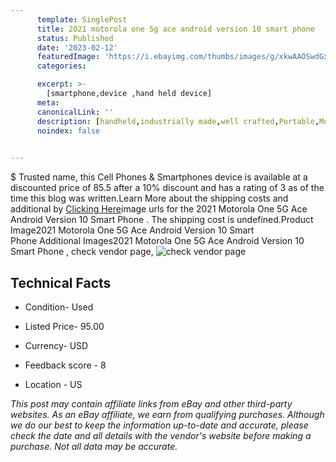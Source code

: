 ```yaml
---
      template: SinglePost
      title: 2021 motorola one 5g ace android version 10 smart phone 
      status: Published
      date: '2023-02-12'
      featuredImage: 'https://i.ebayimg.com/thumbs/images/g/xkwAAOSwdGxjpRty/s-l225.jpg'
      categories: 

      excerpt: >-
        [smartphone,device ,hand held device]
      meta:
      canonicalLink: ''
      description: [handheld,industrially made,well crafted,Portable,Mobile,Compact,Convenient,Lightweight,Maneuverable,Man-portable,Miniature,Carriable,Hand-held,Light,Holdable,Transportable,Mobile device,Pocket-sized,On-the-go,Wireless,Cordless,Compact size,Convenient size, smartphone,device ,hand held device]
      noindex: false

        
---
```

$
    Trusted name, this Cell Phones & Smartphones device is available at a discounted price of 85.5 after a 10% discount and has a rating of 3 as of the time this blog was written.Learn More about the shipping costs and additional by [Clicking Here](https://www.ebay.com/itm/185745410518?hash=item2b3f4a09d6%3Ag%3AxkwAAOSwdGxjpRty&mkevt=1&mkcid=1&mkrid=711-53200-19255-0&campid=%253CePNCampaignId%253E&customid=%253CreferenceId%253E&toolid=10049)image urls for the 2021 Motorola One 5G Ace Android Version 10 Smart Phone . The shipping cost is undefined.Product Image2021 Motorola One 5G Ace Android Version 10 Smart Phone Additional Images2021 Motorola One 5G Ace Android Version 10 Smart Phone , check vendor page, ![check vendor page](https://origin-galleryplus.ebayimg.com/ws/web/185745410518_2_0_1/225x225.jpg,https://origin-galleryplus.ebayimg.com/ws/web/185745410518_3_0_1/225x225.jpg,https://origin-galleryplus.ebayimg.com/ws/web/185745410518_4_0_1/225x225.jpg,https://origin-galleryplus.ebayimg.com/ws/web/185745410518_5_0_1/225x225.jpg,https://origin-galleryplus.ebayimg.com/ws/web/185745410518_6_0_1/225x225.jpg,https://origin-galleryplus.ebayimg.com/ws/web/185745410518_7_0_1/225x225.jpg,https://origin-galleryplus.ebayimg.com/ws/web/185745410518_8_0_1/225x225.jpg,https://origin-galleryplus.ebayimg.com/ws/web/185745410518_9_0_1/225x225.jpg,https://origin-galleryplus.ebayimg.com/ws/web/185745410518_10_0_1/225x225.jpg,https://origin-galleryplus.ebayimg.com/ws/web/185745410518_11_0_1/225x225.jpg,https://origin-galleryplus.ebayimg.com/ws/web/185745410518_12_0_1/225x225.jpg,https://origin-galleryplus.ebayimg.com/ws/web/185745410518_13_0_1/225x225.jpg,https://origin-galleryplus.ebayimg.com/ws/web/185745410518_14_0_1/225x225.jpg,https://origin-galleryplus.ebayimg.com/ws/web/185745410518_15_0_1/225x225.jpg)
    
    

 ## Technical Facts 



     
      

 - Condition- Used 


      

 - Listed Price- 95.00 


      

 - Currency- USD 


      

 - Feedback score - 8 


      

 - Location - US 


      
      

 *_This post may contain affiliate links from eBay and other third-party websites. As an eBay affiliate, we earn from qualifying purchases. Although we do our best to keep the information up-to-date and accurate, please check the date and all details with the vendor's website before making a purchase. Not all data may be accurate._*



    
    
    
    
    